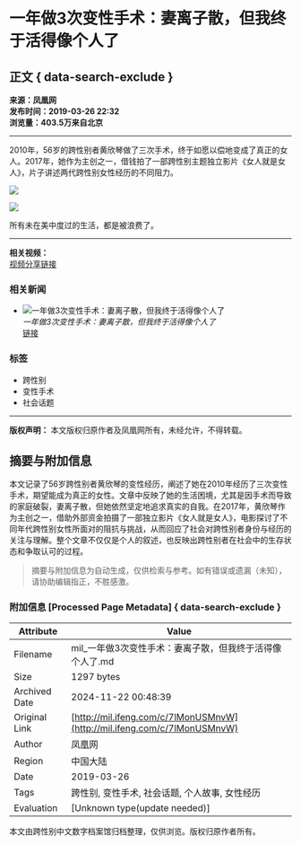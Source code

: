 # 一年做3次变性手术：妻离子散，但我终于活得像个人了

## 正文 { data-search-exclude }


**来源：凤凰网**  
**发布时间：2019-03-26 22:32**  
**浏览量：403.5万来自北京**

---
2010年，56岁的跨性别者黄欣琴做了三次手术，终于如愿以偿地变成了真正的女人。2017年，她作为主创之一，借钱拍了一部跨性别主题独立影片《女人就是女人》，片子讲述两代跨性别女性经历的不同阻力。

![](http://d.ifengimg.com/q100/img1.ugc.ifeng.com/newugc/20181106/15/wemedia/74780dbc9f0b405f928e36e996011869560ea4b4_size4_w200_h200.png)

![](http://p1.ifengimg.com/a/2019/0325/c60e85b34c5d90asize22_w100_h100.png)

所有未在美中度过的生活，都是被浪费了。

---
**相关视频：**  
[视频分享链接](http://v.ifeng.com/#_v_mininav_logo_pc)

### 相关新闻
- ![一年做3次变性手术：妻离子散，但我终于活得像个人了](https://d.ifengimg.com/w72_h40/p3.ifengimg.com/a/2019_13/5af8641d1aa0cc7_size490_w650_h300.png)  
  _一年做3次变性手术：妻离子散，但我终于活得像个人了_  
  [链接](https://mil.ifeng.com/c/7lMonUSMnvW)

### 标签
- 跨性别
- 变性手术
- 社会话题

--- 

**版权声明：** 本文版权归原作者及凤凰网所有，未经允许，不得转载。

## 摘要与附加信息

<!-- tcd_abstract -->
本文记录了56岁跨性别者黄欣琴的变性经历，阐述了她在2010年经历了三次变性手术，期望能成为真正的女性。文章中反映了她的生活困境，尤其是因手术而导致的家庭破裂，妻离子散，但她依然坚定地追求真实的自我。在2017年，黄欣琴作为主创之一，借助外部资金拍摄了一部独立影片《女人就是女人》，电影探讨了不同年代跨性别女性所面对的阻抗与挑战，从而回应了社会对跨性别者身份与经历的关注与理解。整个文章不仅仅是个人的叙述，也反映出跨性别者在社会中的生存状态和争取认可的过程。
<!-- tcd_abstract_end -->

> 摘要与附加信息为自动生成，仅供检索与参考。如有错误或遗漏（未知），请协助编辑指正，不胜感激。

### 附加信息 [Processed Page Metadata] { data-search-exclude }

| Attribute       | Value                                  |
|-----------------|----------------------------------------|
| Filename        | mil_一年做3次变性手术：妻离子散，但我终于活得像个人了.md                             |
| Size            | 1297 bytes                           |
| Archived Date   | 2024-11-22 00:48:39                             |
| Original Link   | [http://mil.ifeng.com/c/7lMonUSMnvW](http://mil.ifeng.com/c/7lMonUSMnvW)                       |
| Author          | 凤凰网                               |
| Region          | 中国大陆                               |
| Date            | 2019-03-26                                 |
| Tags            | 跨性别, 变性手术, 社会话题, 个人故事, 女性经历                                 |
| Evaluation            | [Unknown type(update needed)]                                 |
<!-- tcd_table_end -->

本文由跨性别中文数字档案馆归档整理，仅供浏览。版权归原作者所有。
